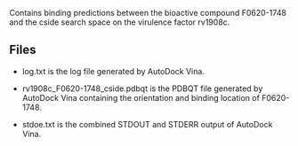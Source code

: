 Contains binding predictions between the bioactive compound F0620-1748 and the cside search space on the virulence factor rv1908c.

## Files

- log.txt is the log file generated by AutoDock Vina.

- rv1908c_F0620-1748_cside.pdbqt is the PDBQT file generated by AutoDock Vina containing the orientation and binding location of F0620-1748.

- stdoe.txt is the combined STDOUT and STDERR output of AutoDock Vina.

